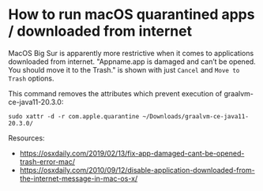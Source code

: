 # How to run macOS quarantined apps / downloaded from internet

MacOS Big Sur is apparently more restrictive when it comes to applications downloaded from internet.
"Appname.app is damaged and can’t be opened. You should move it to the Trash." is shown with just `Cancel` and `Move to Trash` options.

This command removes the attributes which prevent execution of graalvm-ce-java11-20.3.0:
```
sudo xattr -d -r com.apple.quarantine ~/Downloads/graalvm-ce-java11-20.3.0/
```

Resources:
 - https://osxdaily.com/2019/02/13/fix-app-damaged-cant-be-opened-trash-error-mac/
 - https://osxdaily.com/2010/09/12/disable-application-downloaded-from-the-internet-message-in-mac-os-x/